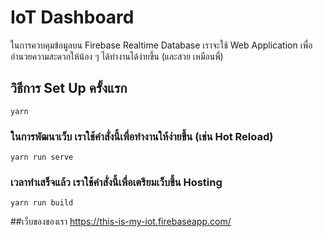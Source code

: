 # IoT Dashboard
ในการควบคุมข้อมูลบน Firebase Realtime Database เราจะใช้ Web Application เพื่ออำนวยความสะดวกให้น้อง ๆ ได้ทำงานได้ง่ายขึ้น (และสวย เหมือนพี่)

## วิธีการ Set Up ครั้งแรก
```
yarn
```

### ในการพัฒนาเว็บ เราใช้คำสั่งนี้เพื่อทำงานให้ง่ายขึ้น (เช่น Hot Reload)
```
yarn run serve
```

### เวลาทำเสร็จแล้ว เราใช้คำสั่งนี้เพื่อเตรียมเว็บขึ้น Hosting
```
yarn run build
```
##เว็บของของเรา https://this-is-my-iot.firebaseapp.com/
